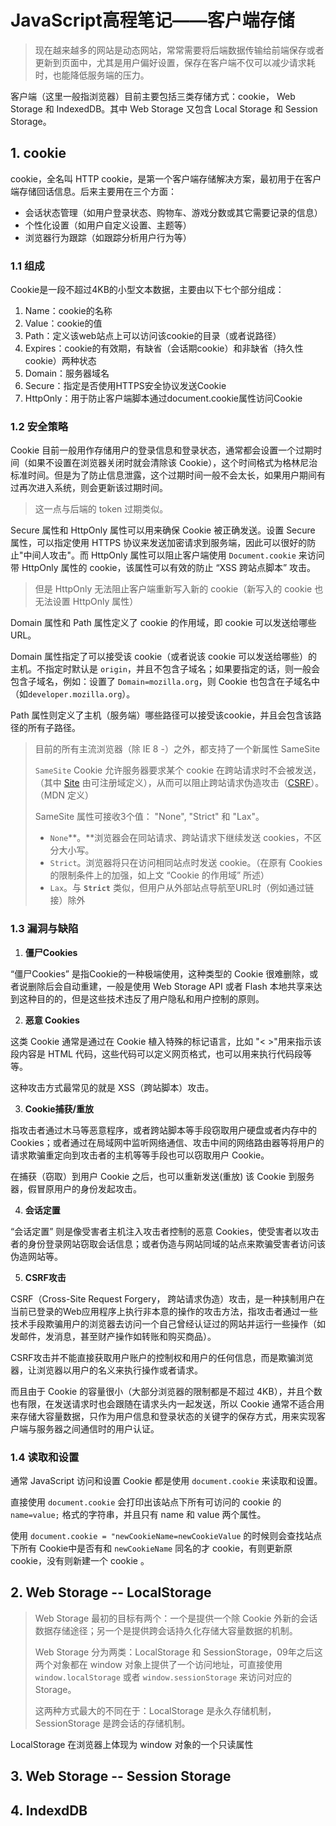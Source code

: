 # JavaScript高程笔记——客户端存储

> 现在越来越多的网站是动态网站，常常需要将后端数据传输给前端保存或者更新到页面中，尤其是用户偏好设置，保存在客户端不仅可以减少请求耗时，也能降低服务端的压力。

客户端（这里一般指浏览器）目前主要包括三类存储方式：cookie， Web Storage 和 IndexedDB。其中 Web Storage 又包含 Local Storage 和 Session Storage。



## 1. cookie

cookie，全名叫 HTTP cookie，是第一个客户端存储解决方案，最初用于在客户端存储回话信息。后来主要用在三个方面：

- 会话状态管理（如用户登录状态、购物车、游戏分数或其它需要记录的信息）
- 个性化设置（如用户自定义设置、主题等）
- 浏览器行为跟踪（如跟踪分析用户行为等）

### 1.1 组成

Cookie是一段不超过4KB的小型文本数据，主要由以下七个部分组成：

1. Name：cookie的名称
2. Value：cookie的值
3. Path：定义该web站点上可以访问该cookie的目录（或者说路径）
4. Expires：cookie的有效期，有缺省（会话期cookie）和非缺省（持久性cookie）两种状态
5. Domain：服务器域名 
6. Secure：指定是否使用HTTPS安全协议发送Cookie
7. HttpOnly：用于防止客户端脚本通过document.cookie属性访问Cookie

### 1.2 安全策略

Cookie 目前一般用作存储用户的登录信息和登录状态，通常都会设置一个过期时间（如果不设置在浏览器关闭时就会清除该 Cookie），这个时间格式为格林尼治标准时间。但是为了防止信息泄露，这个过期时间一般不会太长，如果用户期间有过再次进入系统，则会更新该过期时间。

> 这一点与后端的 token 过期类似。

Secure 属性和 HttpOnly 属性可以用来确保 Cookie 被正确发送。设置 Secure 属性，可以指定使用 HTTPS 协议来发送加密请求到服务端，因此可以很好的防止"中间人攻击"。而 HttpOnly 属性可以阻止客户端使用 `Document.cookie` 来访问带 HttpOnly 属性的 cookie，该属性可以有效的防止 “XSS 跨站点脚本” 攻击。

> 但是 HttpOnly 无法阻止客户端重新写入新的 cookie（新写入的 cookie 也无法设置 HttpOnly 属性）

Domain 属性和 Path 属性定义了 cookie 的作用域，即 cookie 可以发送给哪些 URL。

Domain 属性指定了可以接受该 cookie（或者说该 cookie 可以发送给哪些）的主机。不指定时默认是 `origin`，并且不包含子域名；如果要指定的话，则一般会包含子域名，例如：设置了 `Domain=mozilla.org`，则 Cookie 也包含在子域名中（如`developer.mozilla.org`）。

Path 属性则定义了主机（服务端）哪些路径可以接受该cookie，并且会包含该路径的所有子路径。

> 目前的所有主流浏览器（除 IE 8 -）之外，都支持了一个新属性 SameSite
>
> `SameSite` Cookie 允许服务器要求某个 cookie 在跨站请求时不会被发送，（其中  [Site](https://developer.mozilla.org/en-US/docs/Glossary/Site) 由可注册域定义），从而可以阻止跨站请求伪造攻击（[CSRF](https://developer.mozilla.org/zh-CN/docs/Glossary/CSRF)）。（MDN 定义）
>
> SameSite 属性可接收3个值： "None", "Strict" 和 "Lax"。
>
> - `None`**。**浏览器会在同站请求、跨站请求下继续发送 cookies，不区分大小写。
> - `Strict`。浏览器将只在访问相同站点时发送 cookie。（在原有 Cookies 的限制条件上的加强，如上文 “Cookie 的作用域” 所述）
> - `Lax`。与 **`Strict`** 类似，但用户从外部站点导航至URL时（例如通过链接）除外

### 1.3 漏洞与缺陷

1. **僵尸Cookies**

“僵尸Cookies” 是指Cookie的一种极端使用，这种类型的 Cookie 很难删除，或者说删除后会自动重建，一般是使用 Web Storage API 或者 Flash 本地共享来达到这种目的的，但是这些技术违反了用户隐私和用户控制的原则。

2. **恶意 Cookies**

这类 Cookie 通常是通过在 Cookie 植入特殊的标记语言，比如 "< >"用来指示该段内容是 HTML 代码，这些代码可以定义网页格式，也可以用来执行代码段等等。

这种攻击方式最常见的就是 XSS（跨站脚本）攻击。

3. **Cookie捕获/重放**

指攻击者通过木马等恶意程序，或者跨站脚本等手段窃取用户硬盘或者内存中的Cookies；或者通过在局域网中监听网络通信、攻击中间的网络路由器等将用户的请求欺骗重定向到攻击者的主机等等手段也可以窃取用户 Cookie。

在捕获（窃取）到用户 Cookie 之后，也可以重新发送(重放) 该 Cookie 到服务器，假冒原用户的身份发起攻击。

4. **会话定置**

“会话定置” 则是像受害者主机注入攻击者控制的恶意 Cookies，使受害者以攻击者的身份登录网站窃取会话信息；或者伪造与网站同域的站点来欺骗受害者访问该伪造网站等。

5. **CSRF攻击**

CSRF（Cross-Site Request Forgery， 跨站请求伪造）攻击，是一种挟制用户在当前已登录的Web应用程序上执行非本意的操作的攻击方法，指攻击者通过一些技术手段欺骗用户的浏览器去访问一个自己曾经认证过的网站并运行一些操作（如发邮件，发消息，甚至财产操作如转账和购买商品）。

CSRF攻击并不能直接获取用户账户的控制权和用户的任何信息，而是欺骗浏览器，让浏览器以用户的名义来执行操作或者请求。



而且由于 Cookie 的容量很小（大部分浏览器的限制都是不超过 4KB），并且个数也有限，在发送请求时也会跟随在请求头内一起发送，所以 Cookie 通常不适合用来存储大容量数据，只作为用户信息和登录状态的关键字的保存方式，用来实现客户端与服务器之间通信时的用户认证。

### 1.4 读取和设置

通常 JavaScript 访问和设置 Cookie 都是使用 `document.cookie` 来读取和设置。

直接使用 `document.cookie` 会打印出该站点下所有可访问的 cookie 的 `name=value;` 格式的字符串，并且只有 name 和 value 两个属性。

使用 `document.cookie = "newCookieName=newCookieValue` 的时候则会查找站点下所有 Cookie中是否有和 `newCookieName` 同名的才 cookie，有则更新原cookie，没有则新建一个 cookie 。



## 2. Web Storage -- LocalStorage

> Web Storage 最初的目标有两个：一个是提供一个除 Cookie 外新的会话数据存储途径；另一个是提供跨会话持久化存储大容量数据的机制。
>
> Web Storage 分为两类：LocalStorage 和 SessionStorage，09年之后这两个对象都在 window 对象上提供了一个访问地址，可直接使用 `window.localStorage` 或者 `window.sessionStorage` 来访问对应的 Storage。
>
> 这两种方式最大的不同在于：LocalStorage 是永久存储机制，SessionStorage 是跨会话的存储机制。

LocalStorage 在浏览器上体现为 window 对象的一个只读属性

## 3. Web Storage -- Session Storage





## 4. IndexdDB







